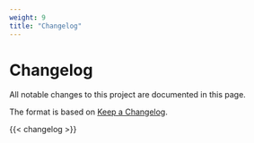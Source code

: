 ```yaml
---
weight: 9
title: "Changelog"
---
```


# Changelog

All notable changes to this project are documented in this page.

The format is based on [Keep a Changelog].

[Keep a Changelog]: https://keepachangelog.com/en/1.1.0/

{{< changelog >}}
